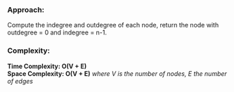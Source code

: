 ### Approach:
Compute the indegree and outdegree of each node, return the node with outdegree = 0 and indegree = n-1.
​
### Complexity:
**Time Complexity: O(V + E)**\
**Space Complexity: O(V + E)** *where V is the number of nodes, E the number of edges*